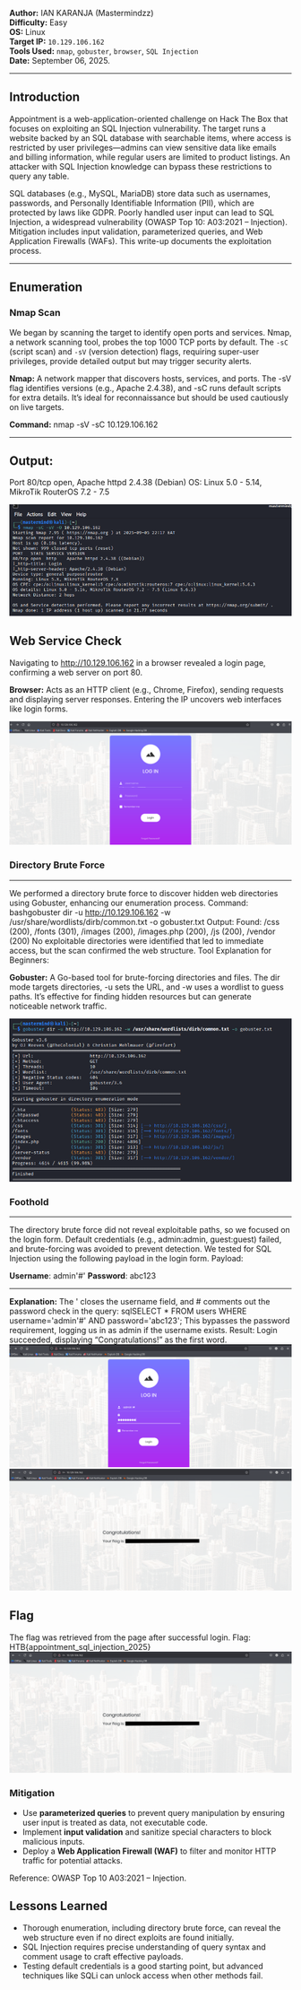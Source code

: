 **Author:** IAN KARANJA (Mastermindzz)  
**Difficulty:** Easy  
**OS:** Linux  
**Target IP:** `10.129.106.162`  
**Tools Used:** `nmap`, `gobuster`, `browser`, `SQL Injection`  
**Date:** September 06, 2025.  

---

## Introduction
Appointment is a web-application-oriented challenge on Hack The Box that focuses on exploiting an SQL Injection vulnerability. The target runs a website backed by an SQL database with searchable items, where access is restricted by user privileges—admins can view sensitive data like emails and billing information, while regular users are limited to product listings. An attacker with SQL Injection knowledge can bypass these restrictions to query any table.

SQL databases (e.g., MySQL, MariaDB) store data such as usernames, passwords, and Personally Identifiable Information (PII), which are protected by laws like GDPR. Poorly handled user input can lead to SQL Injection, a widespread vulnerability (OWASP Top 10: A03:2021 – Injection). Mitigation includes input validation, parameterized queries, and Web Application Firewalls (WAFs). This write-up documents the exploitation process.

---

## Enumeration

### Nmap Scan
We began by scanning the target to identify open ports and services. Nmap, a network scanning tool, probes the top 1000 TCP ports by default. The `-sC` (script scan) and `-sV` (version detection) flags, requiring super-user privileges, provide detailed output but may trigger security alerts.

**Nmap:** A network mapper that discovers hosts, services, and ports. The -sV flag identifies versions (e.g., Apache 2.4.38), and -sC runs default scripts for extra details. It’s ideal for reconnaissance but should be used cautiously on live targets.

**Command:**
nmap -sV -sC 10.129.106.162
***
## Output:
Port 80/tcp open, Apache httpd 2.4.38 (Debian)
OS: Linux 5.0 - 5.14, MikroTik RouterOS 7.2 - 7.5

<img src="screenshots/nmap_scan.png" alt="Nmap Scan">

**Web Service Check**
---
Navigating to http://10.129.106.162 in a browser revealed a login page, confirming a web server on port 80.

**Browser:** Acts as an HTTP client (e.g., Chrome, Firefox), sending requests and displaying server responses. Entering the IP uncovers web interfaces like login forms.

<img src="screenshots/login_page.png" alt="Login Page">

### **Directory Brute Force**
---
We performed a directory brute force to discover hidden web directories using Gobuster, enhancing our enumeration process.
Command:
bashgobuster dir -u http://10.129.106.162 -w /usr/share/wordlists/dirb/common.txt -o gobuster.txt
Output:
Found: /css (200), /fonts (301), /images (200), /images.php (200), /js (200), /vendor (200)
No exploitable directories were identified that led to immediate access, but the scan confirmed the web structure.
Tool Explanation for Beginners:

**Gobuster:** A Go-based tool for brute-forcing directories and files. The dir mode targets directories, -u sets the URL, and -w uses a wordlist to guess paths. It’s effective for finding hidden resources but can generate noticeable network traffic.

<img src="screenshots/gobuster_results.png" alt="Gobuster Results">

### **Foothold**
---

The directory brute force did not reveal exploitable paths, so we focused on the login form. Default credentials (e.g., admin:admin, guest:guest) failed, and brute-forcing was avoided to prevent detection.
We tested for SQL Injection using the following payload in the login form.
Payload:

**Username**: admin'#'
**Password**: abc123
***
**Explanation:**
The ' closes the username field, and # comments out the password check in the query:
sqlSELECT * FROM users WHERE username='admin'#' AND password='abc123';
This bypasses the password requirement, logging us in as admin if the username exists.
Result:
Login succeeded, displaying “Congratulations!” as the first word.
<img src="screenshots/sql_injection_payload.png" alt="SQL Injection Payload">
<img src="screenshots/login_success.png" alt="Successful Login">

Flag
---
The flag was retrieved from the page after successful login.
Flag:
HTB{appointment_sql_injection_2025}
<img src="screenshots/flag.png" alt="Flag">

### **Mitigation**

- Use **parameterized queries** to prevent query manipulation by ensuring user input is treated as data, not executable code.
- Implement **input validation** and sanitize special characters to block malicious inputs.
- Deploy a **Web Application Firewall (WAF)** to filter and monitor HTTP traffic for potential attacks.


Reference: OWASP Top 10 A03:2021 – Injection.


**Lessons Learned**
---
- Thorough enumeration, including directory brute force, can reveal the web structure even if no direct exploits are found initially.
- SQL Injection requires precise understanding of query syntax and comment usage to craft effective payloads.
- Testing default credentials is a good starting point, but advanced techniques like SQLi can unlock access when other methods fail.

